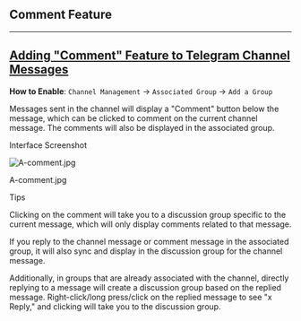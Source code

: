 ## Comment Feature

---

## [Adding "Comment" Feature to Telegram Channel Messages](#adding-comment-feature-to-telegram-channel-messages)

**How to Enable**: `Channel Management` -> `Associated Group` -> `Add a Group`

Messages sent in the channel will display a "Comment" button below the message, which can be clicked to comment on the current channel message. The comments will also be displayed in the associated group.

Interface Screenshot

![A-comment.jpg](https://cdn.jsdelivr.net/gh/tgwiki/images/A/comment.jpg)

A-comment.jpg

Tips

Clicking on the comment will take you to a discussion group specific to the current message, which will only display comments related to that message.

If you reply to the channel message or comment message in the associated group, it will also sync and display in the discussion group for the channel message.

Additionally, in groups that are already associated with the channel, directly replying to a message will create a discussion group based on the replied message. Right-click/long press/click on the replied message to see "x Reply," and clicking will take you to the discussion group.